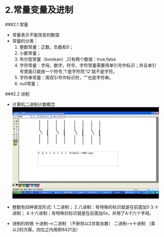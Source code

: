 # 2.常量变量及进制

###2.1 常量
* 常量表示不能改变的数值
* 常量的分类：
  1. 整数常量：正数，负数和0；
  2. 小数常量；
  3. 布尔型常量（boolean）,只有两个数值：true,false
  4. 字符常量：字母，数字，符号，字符常量需要用单引号作标识；并且单引号里面只能放一个符号,'1'是字符而'12'就不是字符。
  5. 字符串常量：用双引号作标识符，""也是字符串。
  6. null常量；
  

###2.2 进制
  
* 计算机二进制计数概念
![](二进制.png)

* 整数有四种表现形式:
 1.二进制；
 2.八进制：有特殊的标识就是在前面加0
 3.十进制；
 4.十六进制；有特殊的标识就是在前面加0x，并用了A-F六个字母。

* 进制的转换
 十进制-->二进制 （不断除以2并取余数）
 二进制-->十进制 （乘以2的次幂，四位之内用即8421法）